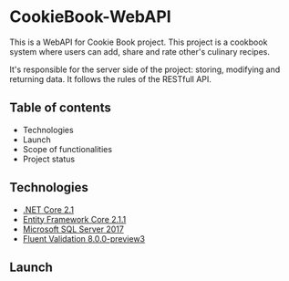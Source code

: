 # CookieBook-WebAPI
This is a WebAPI for Cookie Book project. This project is a cookbook system where users can add, share and rate other's culinary recipes.

It's responsible for the server side of the project: storing, modifying and returning data.
It follows the rules of the RESTfull API.

## Table of contents
* Technologies
* Launch
* Scope of functionalities
* Project status

## Technologies
* [.NET Core 2.1](https://www.microsoft.com/net/download)
* [Entity Framework Core 2.1.1](https://docs.microsoft.com/en-us/ef/core/)
* [Microsoft SQL Server 2017](https://www.microsoft.com/en-us/sql-server/sql-server-2017)
* [Fluent Validation 8.0.0-preview3](https://fluentvalidation.net/)

## Launch
